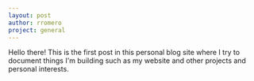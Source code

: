 ```yaml
---
layout: post
author: rromero
project: general
---
```


Hello there! This is the first post in this personal blog site where I try to document things I'm building such as my website and other projects and personal interests.
